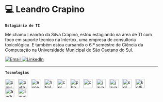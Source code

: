 # 💻 Leandro Crapino

**`Estagiário de TI`**

Me chamo Leandro da Silva Crapino, estou estagiando na área de TI com foco em suporte técnico na Intertox, uma empresa de consultoria toxicológica. E também estou cursando o 6.º semestre de Ciência da Computação na Universidade Municipal de São Caetano do Sul.

<p align="left">
    <a href="mailto:leandrocrapino@gmail.com.">
        <img
        alt="Email"
        title="email"
        src="https://custom-icon-badges.demolab.com/badge/EMail-E61B23.svg?logo=mail"
        />
    </a>
    <a href="https://www.linkedin.com/in/leandrocrapino/">
        <img
        alt="LinkedIn"
        title="linkedin"
        src="https://img.shields.io/badge/LinkedIn-0e76a8"
        />
    </a>
</p>

---

**`Tecnologias`**

<img 
    align="left"
    alt="powerbi"
    title="powerbi"
    width="30px"
    style="padding-right: 10px;"
    src ="https://upload.wikimedia.org/wikipedia/commons/c/cf/New_Power_BI_Logo.svg" 
/>
<img 
    align="left"
    alt="python"
    title="python"
    width="30px"
    style="padding-right: 10px;"
    src ="https://cdn.jsdelivr.net/gh/devicons/devicon@latest/icons/python/python-original.svg" 
/>
<img 
    align="left"
    alt="excel"
    title="excel"
    width="30px"
    style="padding-right: 10px;"
    src ="https://upload.wikimedia.org/wikipedia/commons/thumb/3/34/Microsoft_Office_Excel_%282019%E2%80%93present%29.svg/512px-Microsoft_Office_Excel_%282019%E2%80%93present%29.svg.png?20190925171014" 
/>
<img 
    align="left"
    alt="html"
    title="html"
    width="30px"
    style="padding-right: 10px;"
    src ="https://cdn.jsdelivr.net/gh/devicons/devicon@latest/icons/html5/html5-original.svg" 
/>
<img 
    align="left"
    alt="css"
    title="css"
    width="30px"
    style="padding-right: 10px;"
    src ="https://cdn.jsdelivr.net/gh/devicons/devicon@latest/icons/css3/css3-original.svg" 
/>
<img 
    align="left"
    alt="php"
    title="php"
    width="30px"
    style="padding-right: 10px;"
    src ="https://cdn.jsdelivr.net/gh/devicons/devicon@latest/icons/php/php-original.svg" 
/>
<img 
    align="left"
    alt="c"
    title="c"
    width="30px"
    style="padding-right: 10px;"
    src ="https://cdn.jsdelivr.net/gh/devicons/devicon@latest/icons/c/c-original.svg" 
/>
<img 
    align="left"
    alt="java"
    title="java"
    width="30px"
    style="padding-right: 10px;"
    src ="https://cdn.jsdelivr.net/gh/devicons/devicon@latest/icons/java/java-original.svg" 
/>
<img 
    align="left"
    alt="javascript"
    title="javascript"
    width="30px"
    style="padding-right: 10px;"
    src ="https://cdn.jsdelivr.net/gh/devicons/devicon@latest/icons/javascript/javascript-original.svg" 
/>
<img 
    align="left"
    alt="sql"
    title="sql"
    width="30px"
    style="padding-right: 10px;"
    src ="https://cdn.jsdelivr.net/gh/devicons/devicon@latest/icons/azuresqldatabase/azuresqldatabase-original.svg" 
/>
<img 
    align="left"
    alt="kotlin"
    title="kotlin"
    width="30px"
    style="padding-right: 10px;"
    src ="https://cdn.jsdelivr.net/gh/devicons/devicon@latest/icons/kotlin/kotlin-original.svg" 
/>
<img 
    align="left"
    alt="androidstudio"
    title="androidstudio"
    width="30px"
    style="padding-right: 10px;"
    src ="https://cdn.jsdelivr.net/gh/devicons/devicon@latest/icons/androidstudio/androidstudio-original.svg" 
/>
<img 
    align="left"
    alt="linux"
    title="linux"
    width="30px"
    style="padding-right: 10px;"
    src ="https://cdn.jsdelivr.net/gh/devicons/devicon@latest/icons/linux/linux-original.svg" 
/>




